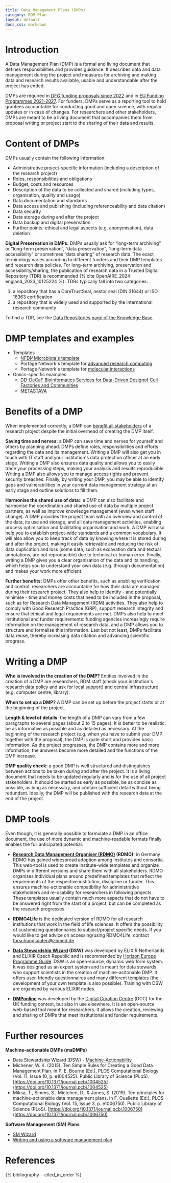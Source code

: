 ```yaml
---
title: Data Management Plans (DMPs)
category: RDM-Plan
layout: default
docs_css: markdown
---
```


# Introduction
A Data Management Plan (DMP) is a formal and living document that defines responsibilities and provides guidance. It describes data and data management during the project and measures for archiving and making data and research results available, usable and understandable after the project has ended. 

DMPs are required in [DFG funding proposals since 2022](https://www.dfg.de/en/research_funding/announcements_proposals/2022/info_wissenschaft_22_25/index.html) and in [EU Funding Programmes 2021-2027](https://ec.europa.eu/info/funding-tenders/opportunities/docs/2021-2027/common/guidance/aga_en.pdf). For funders, DMPs serve as a reporting tool to hold grantees accountable for conducting good and open science, with regular updates or in case of changes. For researchers and other stakeholders, DMPs are meant to be a living document that accompanies them from proposal writing or project start to the sharing of their data and results.

# Content of DMPs
DMPs usually contain the following information:
* Administrative project-specific information (including a description of the research project)
* Roles, responsibilities and obligations
* Budget, costs and resources
* Description of the data to be collected and shared (including types, organisation, quality and usage)
* Data documentation and standards
* Data access and publishing (including referenceability and data citation)
* Data security
* Data storage during and after the project
* Data backup and digital preservation
* Further points: ethical and legal aspects (e.g. anonymisation), data deletion

**Digital Preservation in DMPs:** DMPs usually ask for “long-term archiving” or “long-term preservation”, “data preservation”, “long-term data accessibility” or sometimes “data sharing”  of research data. The exact terminology varies according to different funders and their DMP templates and research data policies. For long-term archiving, preservation and accessibility/sharing, the publication of research data in a Trusted Digital Repository (TDR) is recommended {% cite OpenAIRE_2024 england_2023_10125224 %}. TDRs typically fall into two categories:
1. a repository that has a CoreTrustSeal, nestor seal (DIN 31644) or ISO 16363 certification
2. a repository that is widely used and supported by the international research community

To find a TDR, see the [Data Repositories page of the Knowledge Base](https://nfdi4microbiota.github.io/nfdi4microbiota-knowledge-base/Research-Data-Management/22-data-repositories).

# DMP templates and examples
* Templates
    * [NFDI4Microbiota's template](https://doi.org/10.5281/zenodo.13628589)
    * Portage Network's template for [advanced research computing](https://doi.org/10.5281/zenodo.4573539)
    * Portage Network's template for [molecular interactions](https://doi.org/10.5281/zenodo.4683647)
* Omics-specific examples
    * [DD-DeCaF Bioinformatics Services for Data-Driven Designof Cell Factories and Communities](https://phaidra.univie.ac.at/o:1139495)
    * [METASTAVA](https://doi.org/10.5281/zenodo.5841166)

# Benefits of a DMP
When implemented correctly, a DMP can [benefit all stakeholders](https://doi.org/10.1371/journal.pcbi.1006750) of a research project despite the initial overhead of creating the DMP itself.

**Saving time and nerves:** a DMP can save time and nerves for yourself and others by planning ahead. DMPs define roles, responsibilities and efforts regarding the data and its management. Writing a DMP will also get you in touch with IT staff and your institution's data protection officer at an early stage. Writing a DMP also ensures data quality and allows you to easily trace your processing steps, making your analysis and results reproducible. Writing a DMP also allows you to manage access rights and prevent security breaches. Finally, by writing your DMP, you may be able to identify gaps and vulnerabilities in your current data management strategy at an early stage and outline solutions to fill them.

**Harmonise the shared use of data:**: a DMP can also facilitate and harmonise the coordination and shared use of data by multiple project partners, as well as improve knowledge management (even when staff change). A DMP provides the project team with an overview and control of the data, its use and storage, and all data management activities, enabling process optimisation and facilitating organisation and work. A DMP will also help you to establish project-wide standards and a common vocabulary. It will also allow you to keep track of data by knowing where it is stored during and after the project, making it easily retrievable and reducing the risk of data duplication and loss (some data, such as excavation data and textual annotations, are not reproducible) due to technical or human error. Finally, writing a DMP gives you a clear organisation of the data and its handling, which helps you to understand your own data (e.g. through documentation) and makes your work more efficient.

**Further benefits:** DMPs offer other benefits, such as enabling verification and control: researchers are accountable for how their data are managed during their research project. They also help to identify - and potentially minimise - time and money costs that need to be included in the proposal, such as for Research Data Management (RDM) activities. They also help to comply with Good Research Practice (GRP), support research integrity and ensure that ethical and legal requirements are met. DMPs also help to meet institutional and funder requirements: funding agencies increasingly require information on the management of research data, and a DMP allows you to structure and formalise this information. Last but not least, DMPs facilitate data reuse, thereby increasing data citation and advancing scientific progress.

# Writing a DMP

**Who is involved in the creation of the DMP?** Entities involved in the creation of a DMP are researchers, RDM staff (check your institution's [research data policy](https://www.forschungsdaten.org/index.php/Forschungsdaten-Policies) and ask for [local support](https://www.forschungsdaten.org/index.php/FDM-Kontakte)) and central infrastructure (e.g. computer centre, library).

**When to set up a DMP?** A DMP can be set up before the project starts or at the beginning of the project.

**Length & level of details:** the length of a DMP can vary from a few paragraphs to several pages (about 2 to 15 pages). It is better to be realistic; be as informative as possible and as detailed as necessary. At the beginning of the research project (e.g. when you have to submit your DMP together with the proposal), the DMP is quite short and provides basic information. As the project progresses, the DMP contains more and more information, the answers become more detailed and the functions of the DMP increase.

**DMP quality check:** a good DMP is well structured and distinguishes between actions to be taken during and after the project. It is a living document that needs to be updated regularly and is for the use of all project stakeholders. It should be started as early as possible, be as concise as possible, as long as necessary, and contain sufficient detail without being redundant. Ideally, the DMP will be published with the research data at the end of the project.

# DMP tools
Even though, it is generally possible to formulate a DMP in an office document, the use of more dynamic and machine-readable formats finally enables the full anticipated potential.

* **[Research Data Management Organiser (RDMO)](https://rdmorganiser.github.io/) (RDMO):** in Germany RDMO has gained widespread adoption among institutes and consortia. This web-tool is used to create institute-wide templates and organize DMPs in different versions and share them with all stakeholders. RDMO organizes individual plans around predefined templates that reflect the requirements of the respective institution, discipline or funder. This ensures machine-actionable compatibility for administrative stakeholders and re-usability for researchers in following projects. These templates usually contain much more aspects that do not have to be answered right from the start of a project, but can be completed as the research progresses.

* **[RDMO4Life](https://rdmo.publisso.de/)** is the dedicated version of RDMO for all research institutions that work in the field of life sciences. It offers the possibility of customizing questionnaires to subject/project specific needs. If you would like to get advice on accessing/using RDMO4Life, contact forschungsdaten@zbmed.de.

* **[Data Stewardship Wizard](https://ds-wizard.org/) (DSW)** was developed by ELIXIR Netherlands and ELIXIR Czech Republic and is recommended by [Horizon Europe Programme Guide](https://ec.europa.eu/info/funding-tenders/opportunities/docs/2021-2027/horizon/guidance/programme-guide_horizon_en.pdf). DSW is an open-source, dynamic web form system. It was designed as an expert system and is meant for data stewards who support scientists in the creation of machine-acitonable DMP. It offers user-friendly questionnaires and many different templates (the development of your own template is also possible). Training with DSW are organised by various ELIXIR nodes. 

* **[DMPonline](https://dmponline.dcc.ac.uk/)** was developed by the [Digital Curation Centre](https://www.dcc.ac.uk/) (DCC) for the UK funding context, but also in use elsewhere. It is an open-source web-based tool meant for researchers. It allows the creation, reviewing and sharing of DMPs that meet institutional and funder requirements.

# Further resources

**Machine-actionable DMPs (maDMPs)**
* Data Stewardship Wizard (DSW) - [Machine-Actionability](https://ds-wizard.org/machine-actionability)
* Michener, W. K. (2015). Ten Simple Rules for Creating a Good Data Management Plan. In P. E. Bourne (Ed.), PLOS Computational Biology (Vol. 11, Issue 10, p. e1004525). Public Library of Science (PLoS). [https://doi.org/10.1371/journal.pcbi.1004525](https://doi.org/10.1371/journal.pcbi.1004525)
* Miksa, T., Simms, S., Mietchen, D., & Jones, S. (2019). Ten principles for machine-actionable data management plans. In F. Ouellette (Ed.), PLOS Computational Biology (Vol. 15, Issue 3, p. e1006750). Public Library of Science (PLoS). [https://doi.org/10.1371/journal.pcbi.1006750](https://doi.org/10.1371/journal.pcbi.1006750)

**Software Management (SM) Plans**
* [SM Wizard](https://smw.ds-wizard.org/)
* [Writing and using a software management plan](https://www.software.ac.uk/guide/writing-and-using-software-management-plan)

# References
{% bibliography --cited_in_order %}
